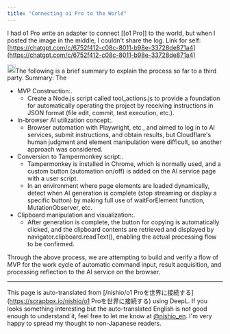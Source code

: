 ```yaml
---
title: "Connecting o1 Pro to the World"
---
```


I had o1 Pro write an adapter to connect [[o1 Pro]] to the world, but when I posted the image in the middle, I couldn't share the log.
Link for self: [https://chatgpt.com/c/6752f412-c08c-8011-b98e-33728de871a4](https://chatgpt.com/c/6752f412-c08c-8011-b98e-33728de871a4)

<img src='https://scrapbox.io/api/pages/nishio-en/o1 Pro/icon' alt='o1 Pro.icon' height="19.5"/>The following is a brief summary to explain the process so far to a third party.
Summary: The
- MVP Construction:.
    - Create a Node.js script called tool_actions.js to provide a foundation for automatically operating the project by receiving instructions in JSON format (file edit, commit, test execution, etc.).
- In-browser AI utilization concept:.
    - Browser automation with Playwright, etc., and aimed to log in to AI services, submit instructions, and obtain results, but Cloudflare's human judgment and element manipulation were difficult, so another approach was considered.
- Conversion to Tampermonkey script:.
    - Tampermonkey is installed in Chrome, which is normally used, and a custom button (automation on/off) is added on the AI service page with a user script.
    - In an environment where page elements are loaded dynamically, detect when AI generation is complete (stop streaming or display a specific button) by making full use of waitForElement function, MutationObserver, etc.
- Clipboard manipulation and visualization:.
    - After generation is complete, the button for copying is automatically clicked, and the clipboard contents are retrieved and displayed by navigator.clipboard.readText(), enabling the actual processing flow to be confirmed.

Through the above process, we are attempting to build and verify a flow of MVP for the work cycle of automatic command input, result acquisition, and processing reflection to the AI service on the browser.


---
This page is auto-translated from [/nishio/o1 Proを世界に接続する](https://scrapbox.io/nishio/o1 Proを世界に接続する) using DeepL. If you looks something interesting but the auto-translated English is not good enough to understand it, feel free to let me know at [@nishio_en](https://twitter.com/nishio_en). I'm very happy to spread my thought to non-Japanese readers.